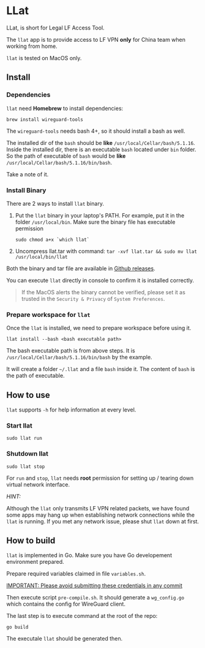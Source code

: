 # LLat

LLat, is short for Legal LF Access Tool.

The `llat` app is to provide access to LF VPN **only** for China team when working from home.

`llat` is tested on MacOS only.

## Install

### Dependencies

`llat` need **Homebrew** to install dependencies:

```
brew install wireguard-tools
```

The `wireguard-tools` needs bash 4+, so it should install a bash as well.

The installed dir of the `bash` should be **like** `/usr/local/Cellar/bash/5.1.16`. Inside the installed dir, there is an executable `bash` located under `bin` folder. So the path of executable of `bash` would be **like** `/usr/local/Cellar/bash/5.1.16/bin/bash`.

Take a note of it.

### Install Binary

There are 2 ways to install `llat` binary.

1. Put the `llat` binary in your laptop's PATH. For example, put it in the folder `/usr/local/bin`. Make sure the binary file has executable permission

    ```
    sudo chmod a+x `which llat`
    ```
2. Uncompress llat.tar with command: `tar -xvf llat.tar && sudo mv llat /usr/local/bin/llat`

Both the binary and tar file are available in [Github releases](https://github.com/xinzhang-lotusflare/llat/releases).

You can execute `llat` directly in console to confirm it is installed correctly.

> If the MacOS alerts the binary cannot be verified, please set it as trusted in the `Security & Privacy` of `System Preferences`.


### Prepare workspace for `llat`

Once the `llat` is installed, we need to prepare workspace before using it.

```
llat install --bash <bash executable path>
```
The bash executable path is from above steps. It is `/usr/local/Cellar/bash/5.1.16/bin/bash` by the example.

It will create a folder `~/.llat` and a file `bash` inside it. The content of `bash` is the path of executable.

## How to use

`llat` supports `-h` for help information at every level.

### Start llat

```
sudo llat run
```

### Shutdown llat

```
sudo llat stop
```

For `run` and `stop`, `llat` needs **root** permission for setting up / tearing down virtual network interface.

*HINT:*

Although the `llat` only transmits LF VPN related packets, we have found some apps may hang up when establishing network connections while the `llat` is running. If you met any network issue, please shut `llat` down at first.

## How to build

`llat` is implemented in Go. Make sure you have Go developement environment prepared.

Prepare required variables claimed in file `variables.sh`.

[IMPORTANT: Please avoid submitting these credentials in any commit]()

Then execute script `pre-compile.sh`. It should generate a `wg_config.go` which contains the config for WireGuard client.

The last step is to execute command at the root of the repo:

```
go build
```

The executale `llat` should be generated then.
